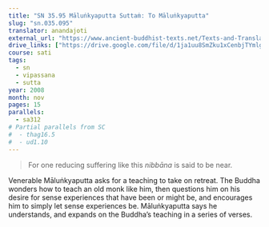 ```yaml
---
title: "SN 35.95 Māluṅkyaputta Suttaṁ: To Māluṅkyaputta"
slug: "sn.035.095"
translator: anandajoti
external_url: "https://www.ancient-buddhist-texts.net/Texts-and-Translations/Short-Pieces/Malunkyaputtasuttam.htm"
drive_links: ["https://drive.google.com/file/d/1ja1uu8SmZku1xCenbjTYmlg_kLTXIKFk/view?usp=drivesdk"]
course: sati
tags:
  - sn
  - vipassana
  - sutta
year: 2008
month: nov
pages: 15
parallels:
  - sa312
# Partial parallels from SC
#  - thag16.5
#  - ud1.10
---
```


> For one reducing suffering like this *nibbāna* is said to be near.

Venerable Māluṅkyaputta asks for a teaching to take on retreat. The Buddha wonders how to teach an old monk like him, then questions him on his desire for sense experiences that have been or might be, and encourages him to simply let sense experiences be. Māluṅkyaputta says he understands, and expands on the Buddha’s teaching in a series of verses.

